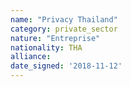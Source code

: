 ```yaml
---
name: "Privacy Thailand"
category: private_sector
nature: "Entreprise"
nationality: THA
alliance: 
date_signed: '2018-11-12'
---
```

    